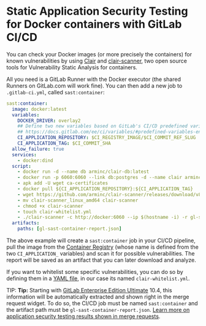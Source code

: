 # Static Application Security Testing for Docker containers with GitLab CI/CD

You can check your Docker images (or more precisely the containers) for known
vulnerabilities by using [Clair](https://github.com/coreos/clair) and
[clair-scanner](https://github.com/arminc/clair-scanner), two open source tools
for Vulnerability Static Analysis for containers.

All you need is a GitLab Runner with the Docker executor (the shared Runners on
GitLab.com will work fine). You can then add a new job to `.gitlab-ci.yml`,
called `sast:container`:

```yaml
sast:container:
  image: docker:latest
  variables:
    DOCKER_DRIVER: overlay2
    ## Define two new variables based on GitLab's CI/CD predefined variables
    ## https://docs.gitlab.com/ee/ci/variables/#predefined-variables-environment-variables
    CI_APPLICATION_REPOSITORY: $CI_REGISTRY_IMAGE/$CI_COMMIT_REF_SLUG
    CI_APPLICATION_TAG: $CI_COMMIT_SHA
  allow_failure: true
  services:
    - docker:dind
  script:
    - docker run -d --name db arminc/clair-db:latest
    - docker run -p 6060:6060 --link db:postgres -d --name clair arminc/clair-local-scan:v2.0.1
    - apk add -U wget ca-certificates
    - docker pull ${CI_APPLICATION_REPOSITORY}:${CI_APPLICATION_TAG}
    - wget https://github.com/arminc/clair-scanner/releases/download/v8/clair-scanner_linux_amd64
    - mv clair-scanner_linux_amd64 clair-scanner
    - chmod +x clair-scanner
    - touch clair-whitelist.yml
    - ./clair-scanner -c http://docker:6060 --ip $(hostname -i) -r gl-sast-container-report.json -l clair.log -w clair-whitelist.yml ${CI_APPLICATION_REPOSITORY}:${CI_APPLICATION_TAG} || true
  artifacts:
    paths: [gl-sast-container-report.json]
```

The above example will create a `sast:container` job in your CI/CD pipeline, pull
the image from the [Container Registry](../../user/project/container_registry.md)
(whose name is defined from the two `CI_APPLICATION_` variables) and scan it
for possible vulnerabilities. The report will be saved as an artifact that you
can later download and analyze.

If you want to whitelist some specific vulnerabilities, you can do so by defining
them in a [YAML file](https://github.com/arminc/clair-scanner/blob/master/README.md#example-whitelist-yaml-file),
in our case its named `clair-whitelist.yml`.

TIP: **Tip:**
Starting with [GitLab Enterprise Edition Ultimate][ee] 10.4, this information will
be automatically extracted and shown right in the merge request widget. To do
so, the CI/CD job must be named `sast:container` and the artifact path must be
`gl-sast-container-report.json`.
[Learn more on application security testing results shown in merge requests](https://docs.gitlab.com/ee/user/project/merge_requests/sast_docker.html).

[ee]: https://about.gitlab.com/gitlab-ee/
